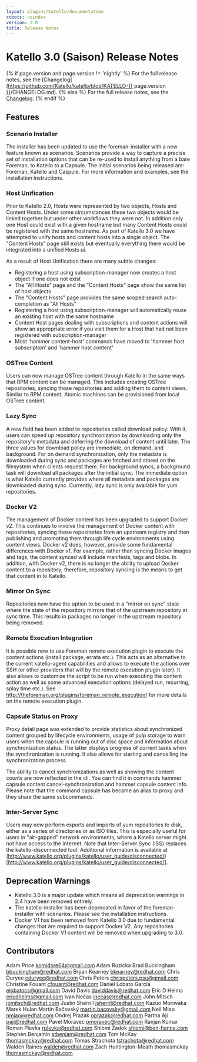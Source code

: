 ```yaml
---
layout: plugins/katello/documentation
robots: noindex
version: 3.0
title: Release Notes
---
```


# Katello 3.0 (Saison) Release Notes

{% if page.version and page.version != 'nightly' %}
For the full release notes, see the [Changelog](https://github.com/Katello/katello/blob/KATELLO-{{ page.version }}/CHANGELOG.md).
{% else %}
For the full release notes, see the [Changelog](https://github.com/Katello/katello/blob/master/CHANGELOG.md).
{% endif %}

## Features

### Scenario Installer

The installer has been updated to use the foreman-installer with a new feature known as scenarios. Scenarios provide a way to capture a precise set of installation options that can be re-used to install anything from a bare Foreman, to Katello to a Capsule. The initial scenarios being released are: Foreman, Katello and Caspule. For more information and examples, see the installation instructions.

### Host Unification

Prior to Katello 2.0, Hosts were represented by two objects, Hosts and Content Hosts. Under some circumstances these two objects would be linked together but under other workflows they were not. In addition only one Host could exist with a given hostname but many Content Hosts could be registered with the same hostname. As part of Katello 3.0 we have attempted to unify hosts and content hosts into a single object. The "Content Hosts" page still exists but eventually everything there would be integrated into a unified Hosts ui.

As a result of Host Unification there are many subtle changes:

 * Registering a host using subscription-manager now creates a host object if one does not exist
 * The "All Hosts" page and the "Content Hosts" page show the same list of host objects
 * The "Content Hosts" page provides the same scoped search auto-completion as "All Hosts"
 * Registering a host using subscription-manager will automatically reuse an existing host with the same hostname
 * Content Host pages dealing with subscriptions and content actions will show an appropriate error if you visit them for a Host that had not been registered with subscription-manager
 * Most 'hammer content-host' commands have moved to 'hammer host subscription' and 'hammer host content'

### OSTree Content

Users can now manage OSTree content through Katello in the same ways that RPM content can be managed. This includes creating OSTree repositories, syncing those repositories and adding them to content views. Similar to RPM content, Atomic machines can be provisioned from local OSTree content. 

### Lazy Sync

A new field has been added to repositories called download policy. With it, users can speed up repository synchronization by downloading only the repository's metadata and deferring the download of content until later. The three values for download policy are immediate, on demand, and background. For on demand synchronization, only the metadata is downloaded during sync and packages are fetched and stored on the filesystem when clients request them. For background syncs, a background task will download all packages after the initial sync. The immediate option is what Katello currently provides where all metadata and packages are downloaded during sync. Currently, lazy sync is only available for yum repositories.

### Docker V2

The management of Docker content has been upgraded to support Docker v2. This continues to involve the management of Docker content with repositories, syncing those repositories from an upstream registry and then publishing and promoting them through life cycle environments using content views. Docker v2 does, however, provide some fundamental differences with Docker v1. For example, rather than syncing Docker images and tags, the content synced will include manifests, tags and blobs. In addition, with Docker v2, there is no longer the ability to upload Docker content to a repository; therefore, repository syncing is the means to get that content in to Katello.

### Mirror On Sync

Repositories now have the option to be used in a "mirror on sync" state where the state of the repository mirrors that of the upstream repository at sync time. This results in packages no longer in the upstream repository being removed.

### Remote Execution Integration

It is possible now to use Foreman remote execution plugin to execute the content actions
(install package, errata etc.). This acts as an alternative to the current katello-agent capabilities
and allows to execute the actions over SSH (or other providers that will by the remote execution
plugin later). It also allows to customize the script to be run when executing the content action
as well as some advanced execution options (delayed run, recurring, splay time etc.).
See http://theforeman.org/plugins/foreman_remote_execution/ for more details on the remote execution plugin.

### Capsule Status on Proxy

Proxy detail page was extended to provide statistics about synchronized content grouped by lifecycle environments, usage of pulp storage to warn users when the capsule is running out of disc space and information about synchronization status. The latter displays progress of current tasks when the synchronization is running. It also allows for starting and cancelling the synchronization process.

The ability to cancel synchronizations as well as showing the content counts are now reflected in the cli. You can find it in commands hammer capsule content cancel-synchronization and hammer capsule content info. Please note that the command capsule has became an alias to proxy and they share the same subcommands.

### Inter-Server Sync

Users may now perform exports and imports of yum repositories to disk, either as a series of directories or as ISO files. This is especially useful for users in "air-gapped" network environments, where a Katello server might not have access to the Internet. Note that Inter-Server Sync (ISS) replaces the katello-disconnected tool. Additional information is available at (http://www.katello.org/plugins/katello/user_guide/disconnected/)[http://www.katello.org/plugins/katello/user_guide/disconnected/].

### 

## Deprecation Warnings

 * Katello 3.0 is a major update which means all deprecation warnings in 2.4 have been removed entirely.
 * The katello-installer has been deprecated in favor of the foreman-installer with scenarios. Please see the installation instructions.
 * Docker V1 has been removed from Katello 3.0 due to fundamental changes that are required to support Docker V2. Any repositories containing Docker V1 content will be removed when upgrading to 3.0.

## Contributors

Adam Price <komidore64@gmail.com>
Adam Ruzicka
Brad Buckingham <bbuckingham@redhat.com>
Bryan Kearney <bkearney@redhat.com>
Chris Duryee <cduryee@redhat.com>
Chris Peters <chrispeters.psu@gmail.com>
Christine Fouant <cfouant@redhat.com>
Daniel Lobato García <elobatocs@gmail.com>
David Davis <daviddavis@redhat.com>
Eric D Helms <ericdhelms@gmail.com>
Ivan Nečas <inecas@redhat.com>
John Mitsch <jomitsch@redhat.com>
Justin Sherrill <jsherril@redhat.com>
Kazuo Moriwaka
Marek Hulan
Martin Bačovský <martin.bacovsky@gmail.com>
Neil Miao <nmiao@redhat.com>
Ondrej Prazak <oprazak@redhat.com>
Partha Aji <paji@redhat.com>
Pavel Moravec <pmoravec@redhat.com>
Ranjan Kumar
Roman Plevka <rplevka@redhat.com>
Shlomi Zadok <shlomi@ben-hanna.com>
Stephen Benjamin <stbenjam@redhat.com>
Tom McKay <thomasmckay@redhat.com>
Tomas Strachota <tstrachota@redhat.com>
Walden Raines <walden@redhat.com>
Zach Huntington-Meath
thomasmckay <thomasmckay@redhat.com>
